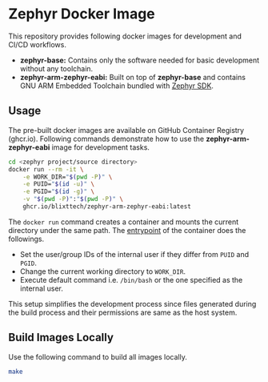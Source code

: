 # Zephyr Docker Image
This repository provides following docker images for development and CI/CD workflows.
* **zephyr-base:** Contains only the software needed for basic development without any toolchain.
* **zephyr-arm-zephyr-eabi:** Built on top of **zephyr-base** and contains GNU ARM Embedded Toolchain bundled with [Zephyr SDK](https://github.com/zephyrproject-rtos/sdk-ng).

## Usage

The pre-built docker images are available on GitHub Container Registry (ghcr.io).
Following commands demonstrate how to use the **zephyr-arm-zephyr-eabi** image for development tasks.  

```bash
cd <zephyr project/source directory>
docker run --rm -it \
    -e WORK_DIR="$(pwd -P)" \
    -e PUID="$(id -u)" \
    -e PGID="$(id -g)" \
    -v "$(pwd -P)":"$(pwd -P)" \
    ghcr.io/blixttech/zephyr-arm-zephyr-eabi:latest
```

The `docker run` command creates a container and mounts the current directory under the same path.
The [entrypoint](./entrypoint.sh) of the container does the followings.

* Set the user/group IDs of the internal user if they differ from `PUID` and `PGID`.
* Change the current working directory to `WORK_DIR`.
* Execute default command i.e. `/bin/bash` or the one specified as the internal user.

This setup simplifies the development process since files generated during the build process and their permissions are same as the host system.

## Build Images Locally

Use the following command to build all images locally.

```bash
make
```

